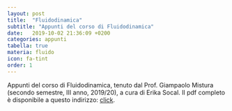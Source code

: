 ```yaml
---
layout: post
title:  "Fluidodinamica"
subtitle: "Appunti del corso di Fluidodinamica"
date:   2019-10-02 21:36:09 +0200
categories: appunti
tabella: true
materia: fluido
icon: fa-tint
order: 1
---
```


Appunti del corso di Fluidodinamica, tenuto dal Prof. Giampaolo Mistura (secondo semestre, III anno, 2019/20), a cura di Erika Socal.
Il pdf completo è disponibile a questo indirizzo: [click](https://mega.nz/file/lkB0CA7Y#b7lKOl7F6BELyqDZ1ITuFB7v_4VO6Q40dd_vkIMzbwQ).